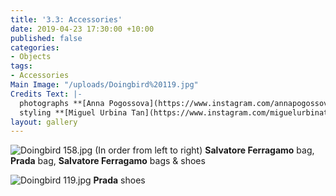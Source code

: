 ```yaml
---
title: '3.3: Accessories'
date: 2019-04-23 17:30:00 +10:00
published: false
categories:
- Objects
tags:
- Accessories
Main Image: "/uploads/Doingbird%20119.jpg"
Credits Text: |-
  photographs **[Anna Pogossova](https://www.instagram.com/annapogossova/)** at **[B&A](https://www.instagram.com/barepsau/)**
  styling **[Miguel Urbina Tan](https://www.instagram.com/miguelurbinatan/)**
layout: gallery
---
```


![Doingbird 158.jpg](/uploads/Doingbird%20158.jpg)
(In order from left to right) **Salvatore Ferragamo** bag, **Prada** bag, **Salvatore Ferragamo** bags & shoes

![Doingbird 119.jpg](/uploads/Doingbird%20119.jpg)
**Prada** shoes